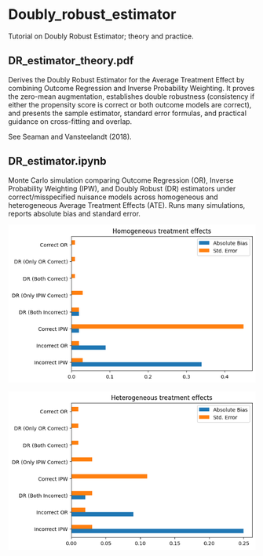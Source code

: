 # Doubly_robust_estimator
Tutorial on Doubly Robust Estimator; theory and practice.

## DR_estimator_theory.pdf

Derives the Doubly Robust Estimator for the Average Treatment Effect by combining Outcome Regression and Inverse Probability Weighting. It proves the zero-mean augmentation, establishes double robustness (consistency if either the propensity score is correct or both outcome models are correct), and presents the sample estimator, standard error formulas, and practical guidance on cross-fitting and overlap.

See Seaman and Vansteelandt (2018).

## DR_estimator.ipynb

Monte Carlo simulation comparing Outcome Regression (OR), Inverse Probability Weighting (IPW), and Doubly Robust (DR) estimators under correct/misspecified nuisance models across homogeneous and heterogeneous Average Treatment Effects (ATE). Runs many simulations, reports absolute bias and standard error.


![Homogeneous treatment effects](Homogeneous_treatment_effects.png)

![Heterogeneous treatment effects](Heterogeneous_treatment_effects.png)
